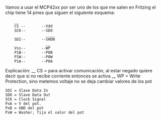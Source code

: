Vamos a usar el MCP42xx por ser uno de los que me salen en Fritzing
el chip tiene 14 pines que siguen el siguiente esquema:

		
		__
		CS -- 		--Vdd
		SCK-- 		--SDO
                      ____
		SDI--		--SHDN
                      __
        Vss--       --WP
        P1B--       --P0B
        P1W--       --P0W
        P1A--       --P0A

Explicación:
    __
    CS = para activar comunicación, al estar negado quiere decir que si no recibe
         corriente entonces se activa
    __
    WP = Write Protection, sino metemos voltaje no se deja cambiar valores de los pot

    SDI = Slave Data In
    SDO = Slave Data Out
    SCK = Clock Signal
    PxA = V del pot.
    PxB = GND del pot
    PxW = Washer, fija el valor del pot